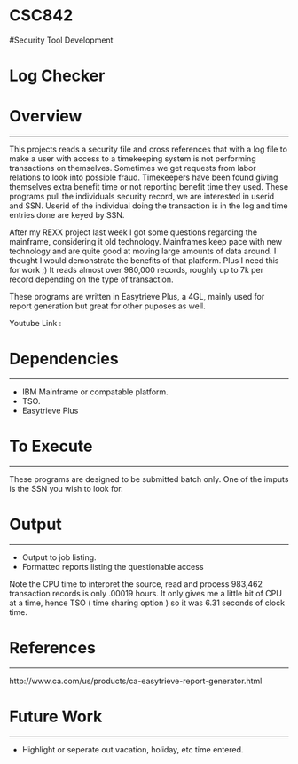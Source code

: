 # CSC842

#Security Tool Development
<h1>Log Checker</h1>
<h1>Overview</h1>
<hr />
<p>
This projects reads a security file and cross references that with a log file to make a user with access to a timekeeping system is not performing transactions on themselves.
Sometimes we get requests from labor relations to look into possible fraud.  Timekeepers have been found giving themselves extra benefit time or not reporting benefit time they used.
These programs pull the individuals security record, we are interested in userid and SSN.  Userid of the individual doing the transaction is in the log and time entries done are keyed by SSN.
</p>
<p>
After my REXX project last week I got some questions regarding the mainframe, considering it old technology.  Mainframes keep pace with new technology and are quite good at moving large amounts of data around. 
I thought I would demonstrate the benefits of that platform.  Plus I need this for work ;)  It reads almost over 980,000 records, roughly up to 7k per record depending on the type of transaction.
</p>
<p>
These programs are written in Easytrieve Plus, a 4GL, mainly used for report generation but great for other puposes as well.
</p>
<p>Youtube Link : </p>
<h1>Dependencies</h1>
<hr />
<ul>
<li>IBM Mainframe or compatable platform.</li>
<li>TSO.</li>
<li>Easytrieve Plus</li>
</ul>
<h1>To Execute</h1>
<hr />
<p>These programs are designed to be submitted batch only.
One of the imputs is the SSN you wish to look for.
</p>

<h1>Output</h1>
<hr />
<ul>
<li>Output to job listing.</li>
<li>Formatted reports listing the questionable access</li>
</ul>

Note the CPU time to interpret the source, read and process 983,462 transaction records is only .00019 hours.
It only gives me a little bit of CPU at a time, hence TSO ( time sharing option ) so it was 6.31 seconds of clock time.

<h1>References</h1>
<hr />
<p>http://www.ca.com/us/products/ca-easytrieve-report-generator.html</p>
<h1>Future Work</h1>
<hr />
<ul><li>Highlight or seperate out vacation, holiday, etc time entered.</li></ul>
